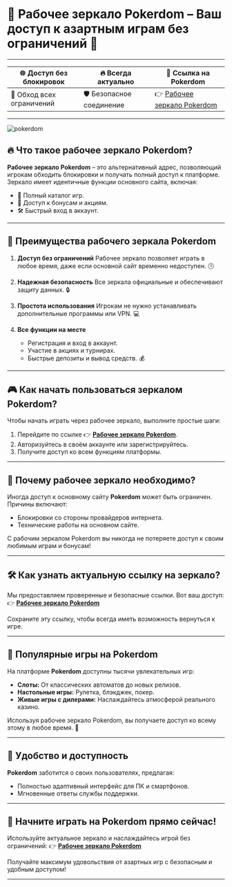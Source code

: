 # 🔗 Рабочее зеркало Pokerdom – Ваш доступ к азартным играм без ограничений 🎰

---

| 🌐 **Доступ без блокировок** | 🔥 **Всегда актуально**   | 🔗 **Ссылка на Pokerdom** |
|------------------------------|--------------------------|---------------------------|
| 🚀 Обход всех ограничений    | 🛡️ Безопасное соединение | 👉 [Рабочее зеркало Pokerdom](https://brandplay.link/Bxg7SC7H) |

---
![pokerdom](https://github.com/user-attachments/assets/709c2f8e-ced6-480f-9b11-d2dadcd8b7c7)

## 🔥 Что такое рабочее зеркало Pokerdom?

**Рабочее зеркало Pokerdom** – это альтернативный адрес, позволяющий игрокам обходить блокировки и получать полный доступ к платформе. Зеркало имеет идентичные функции основного сайта, включая:
- 🎰 Полный каталог игр.
- 💸 Доступ к бонусам и акциям.
- 🛠️ Быстрый вход в аккаунт.

---

## 🌟 Преимущества рабочего зеркала Pokerdom

1. **Доступ без ограничений**
   Рабочее зеркало позволяет играть в любое время, даже если основной сайт временно недоступен. 🕒

2. **Надежная безопасность**
   Все зеркала официальные и обеспечивают защиту данных. 🔒

3. **Простота использования**
   Игрокам не нужно устанавливать дополнительные программы или VPN. 💻

4. **Все функции на месте**
   - Регистрация и вход в аккаунт.
   - Участие в акциях и турнирах.
   - Быстрые депозиты и вывод средств. 💰

---

## 🎮 Как начать пользоваться зеркалом Pokerdom?

Чтобы начать играть через рабочее зеркало, выполните простые шаги:
1. Перейдите по ссылке 👉 **[Рабочее зеркало Pokerdom](https://brandplay.link/Bxg7SC7H)**.
2. Авторизуйтесь в своём аккаунте или зарегистрируйтесь.
3. Получите доступ ко всем функциям платформы.

---

## 🔗 Почему рабочее зеркало необходимо?

Иногда доступ к основному сайту **Pokerdom** может быть ограничен. Причины включают:
- Блокировки со стороны провайдеров интернета.
- Технические работы на основном сайте.

С рабочим зеркалом Pokerdom вы никогда не потеряете доступ к своим любимым играм и бонусам!

---

## 🛠️ Как узнать актуальную ссылку на зеркало?

Мы предоставляем проверенные и безопасные ссылки. Вот ваш доступ:
👉 **[Рабочее зеркало Pokerdom](https://brandplay.link/Bxg7SC7H)**  

Сохраните эту ссылку, чтобы всегда иметь возможность вернуться к игре.

---

## 🎰 Популярные игры на Pokerdom

На платформе **Pokerdom** доступны тысячи увлекательных игр:
- **Слоты:** От классических автоматов до новых релизов.
- **Настольные игры:** Рулетка, блэкджек, покер.
- **Живые игры с дилерами:** Наслаждайтесь атмосферой реального казино.

Используя рабочее зеркало Pokerdom, вы получаете доступ ко всему этому в любое время. 🎉

---

## 📱 Удобство и доступность

**Pokerdom** заботится о своих пользователях, предлагая:
- Полностью адаптивный интерфейс для ПК и смартфонов.
- Мгновенные ответы службы поддержки.

---

## 🔗 Начните играть на Pokerdom прямо сейчас!

Используйте актуальное зеркало и наслаждайтесь игрой без ограничений:
👉 **[Рабочее зеркало Pokerdom](https://brandplay.link/Bxg7SC7H)**  

Получайте максимум удовольствия от азартных игр с безопасным и удобным доступом!

---

